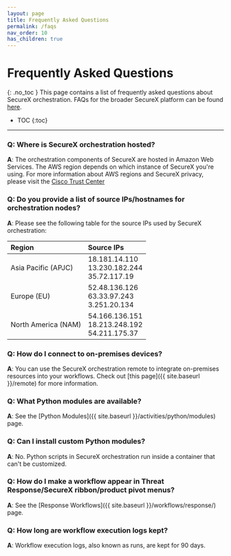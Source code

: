 ```yaml
---
layout: page
title: Frequently Asked Questions
permalink: /faqs
nav_order: 10
has_children: true
---
```


# Frequently Asked Questions
{: .no_toc }
This page contains a list of frequently asked questions about SecureX orchestration. FAQs for the broader SecureX platform can be found [here](http://cs.co/SecureX_faq).

- TOC
{:toc}

---

### Q: Where is SecureX orchestration hosted?
**A**: The orchestration components of SecureX are hosted in Amazon Web Services. The AWS region depends on which instance of SecureX you're using. For more information about AWS regions and SecureX privacy, please visit the [Cisco Trust Center](https://trustportal.cisco.com#/1592946938366835)

### Q: Do you provide a list of source IPs/hostnames for orchestration nodes?
**A**: Please see the following table for the source IPs used by SecureX orchestration:

| Region | Source IPs |
|:-------|:-----------|
| Asia Pacific (APJC) | 18.181.14.110<br />13.230.182.244<br />35.72.117.19 |
| Europe (EU) | 52.48.136.126<br />63.33.97.243<br />3.251.20.134 |
| North America (NAM) | 54.166.136.151<br />18.213.248.192<br />54.211.175.37 |

### Q: How do I connect to on-premises devices?
**A**: You can use the SecureX orchestration remote to integrate on-premises resources into your workflows. Check out [this page]({{ site.baseurl }}/remote) for more information.

### Q: What Python modules are available?
**A**: See the [Python Modules]({{ site.baseurl }}/activities/python/modules) page.

### Q: Can I install custom Python modules?
**A**: No. Python scripts in SecureX orchestration run inside a container that can't be customized.

### Q: How do I make a workflow appear in Threat Response/SecureX ribbon/product pivot menus?
**A**: See the [Response Workflows]({{ site.baseurl }}/workflows/response/) page.

### Q: How long are workflow execution logs kept?
**A**: Workflow execution logs, also known as runs, are kept for 90 days.